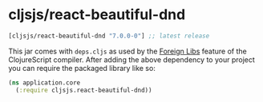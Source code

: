 # cljsjs/react-beautiful-dnd

[](dependency)
```clojure
[cljsjs/react-beautiful-dnd "7.0.0-0"] ;; latest release
```
[](/dependency)

This jar comes with `deps.cljs` as used by the [Foreign Libs][flibs] feature
of the ClojureScript compiler. After adding the above dependency to your project
you can require the packaged library like so:

```clojure
(ns application.core
  (:require cljsjs.react-beautiful-dnd))
```

[flibs]: https://clojurescript.org/reference/packaging-foreign-deps
